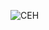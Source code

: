 ![CEH](https://media.licdn.com/dms/image/D4D12AQE_SAR61tWqBw/article-cover_image-shrink_720_1280/0/1696007532362?e=2147483647&v=beta&t=gHcB0ZSMKfLNU_lfFE6j16VSaYdDxTzbbg4F629EBD4)
